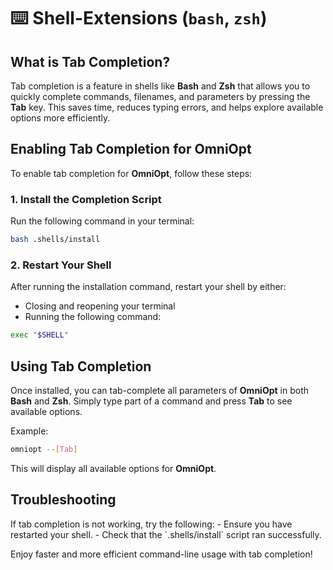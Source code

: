 # ⌨️ Shell-Extensions (`bash`, `zsh`)

<!-- Extensions for tab-completion for ZSH and Bash-Shells -->

<!-- Category: Advanced Usage -->

<div id="toc"></div>

## What is Tab Completion?

Tab completion is a feature in shells like **Bash** and **Zsh** that allows you to quickly complete commands, filenames, and parameters by pressing the **Tab** key. This saves time, reduces typing errors, and helps explore available options more efficiently.

## Enabling Tab Completion for OmniOpt

To enable tab completion for **OmniOpt**, follow these steps:

### 1. Install the Completion Script

Run the following command in your terminal:

```bash
bash .shells/install
```

### 2. Restart Your Shell

After running the installation command, restart your shell by either:

- Closing and reopening your terminal
- Running the following command:

```bash
exec "$SHELL"
```

## Using Tab Completion

Once installed, you can tab-complete all parameters of **OmniOpt** in both **Bash** and **Zsh**. Simply type part of a command and press **Tab** to see available options.

Example:

```bash
omniopt --[Tab]
```

This will display all available options for **OmniOpt**.

## Troubleshooting
<div class="caveat tip">
If tab completion is not working, try the following:
- Ensure you have restarted your shell.
- Check that the `.shells/install` script ran successfully.

Enjoy faster and more efficient command-line usage with tab completion!
</div>
